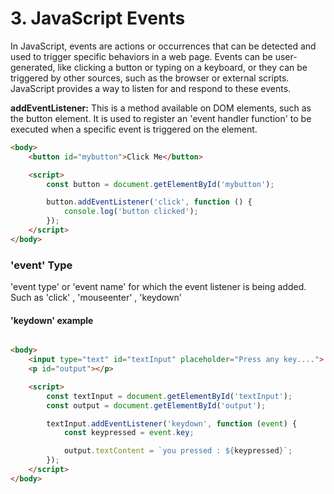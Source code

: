 # 3. JavaScript Events
<p>In JavaScript, events are actions or occurrences that can be detected and used to trigger specific behaviors in a web page. Events can be user-generated, like clicking a button or typing on a keyboard, or they can be triggered by other sources, such as the browser or external scripts. JavaScript provides a way to listen for and respond to these events.</p>
<p><b>addEventListener:</b> This is a method available on DOM elements, such as the button element. It is used to register an 'event handler function' to be executed when a specific event is triggered on the element.</p>



```html
<body>
    <button id="mybutton">Click Me</button>

    <script>
        const button = document.getElementById('mybutton');

        button.addEventListener('click', function () {
            console.log('button clicked');
        });
    </script>
</body>
```
### 'event' Type
<p> 'event type' or 'event name' for which the event listener is being added. Such as 'click' , 'mouseenter' , 'keydown'</p>

#### 'keydown' example
```html

<body>
    <input type="text" id="textInput" placeholder="Press any key....">
    <p id="output"></p>

    <script>
        const textInput = document.getElementById('textInput');
        const output = document.getElementById('output');

        textInput.addEventListener('keydown', function (event) {
            const keypressed = event.key;

            output.textContent = `you pressed : ${keypressed}`;
        });
    </script>
</body>
```
<p></p>

```javascript

```
